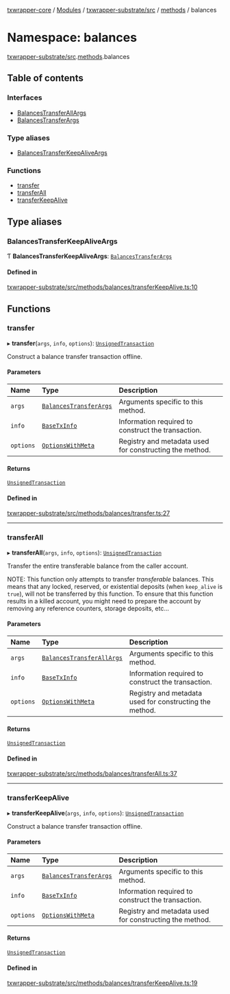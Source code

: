 [txwrapper-core](../README.md) / [Modules](../modules.md) / [txwrapper-substrate/src](txwrapper_substrate_src.md) / [methods](txwrapper_substrate_src.methods.md) / balances

# Namespace: balances

[txwrapper-substrate/src](txwrapper_substrate_src.md).[methods](txwrapper_substrate_src.methods.md).balances

## Table of contents

### Interfaces

- [BalancesTransferAllArgs](../interfaces/txwrapper_substrate_src.methods.balances.BalancesTransferAllArgs.md)
- [BalancesTransferArgs](../interfaces/txwrapper_substrate_src.methods.balances.BalancesTransferArgs.md)

### Type aliases

- [BalancesTransferKeepAliveArgs](txwrapper_substrate_src.methods.balances.md#balancestransferkeepaliveargs)

### Functions

- [transfer](txwrapper_substrate_src.methods.balances.md#transfer)
- [transferAll](txwrapper_substrate_src.methods.balances.md#transferall)
- [transferKeepAlive](txwrapper_substrate_src.methods.balances.md#transferkeepalive)

## Type aliases

### BalancesTransferKeepAliveArgs

Ƭ **BalancesTransferKeepAliveArgs**: [`BalancesTransferArgs`](../interfaces/txwrapper_substrate_src.methods.balances.BalancesTransferArgs.md)

#### Defined in

[txwrapper-substrate/src/methods/balances/transferKeepAlive.ts:10](https://github.com/paritytech/txwrapper-core/blob/54903b8/packages/txwrapper-substrate/src/methods/balances/transferKeepAlive.ts#L10)

## Functions

### transfer

▸ **transfer**(`args`, `info`, `options`): [`UnsignedTransaction`](../interfaces/txwrapper_core_src.UnsignedTransaction.md)

Construct a balance transfer transaction offline.

#### Parameters

| Name | Type | Description |
| :------ | :------ | :------ |
| `args` | [`BalancesTransferArgs`](../interfaces/txwrapper_substrate_src.methods.balances.BalancesTransferArgs.md) | Arguments specific to this method. |
| `info` | [`BaseTxInfo`](../interfaces/txwrapper_core_src.BaseTxInfo.md) | Information required to construct the transaction. |
| `options` | [`OptionsWithMeta`](../interfaces/txwrapper_core_src.OptionsWithMeta.md) | Registry and metadata used for constructing the method. |

#### Returns

[`UnsignedTransaction`](../interfaces/txwrapper_core_src.UnsignedTransaction.md)

#### Defined in

[txwrapper-substrate/src/methods/balances/transfer.ts:27](https://github.com/paritytech/txwrapper-core/blob/54903b8/packages/txwrapper-substrate/src/methods/balances/transfer.ts#L27)

___

### transferAll

▸ **transferAll**(`args`, `info`, `options`): [`UnsignedTransaction`](../interfaces/txwrapper_core_src.UnsignedTransaction.md)

Transfer the entire transferable balance from the caller account.

NOTE: This function only attempts to transfer _transferable_ balances. This means that
any locked, reserved, or existential deposits (when `keep_alive` is `true`), will not be
transferred by this function. To ensure that this function results in a killed account,
you might need to prepare the account by removing any reference counters, storage
deposits, etc...

#### Parameters

| Name | Type | Description |
| :------ | :------ | :------ |
| `args` | [`BalancesTransferAllArgs`](../interfaces/txwrapper_substrate_src.methods.balances.BalancesTransferAllArgs.md) | Arguments specific to this method. |
| `info` | [`BaseTxInfo`](../interfaces/txwrapper_core_src.BaseTxInfo.md) | Information required to construct the transaction. |
| `options` | [`OptionsWithMeta`](../interfaces/txwrapper_core_src.OptionsWithMeta.md) | Registry and metadata used for constructing the method. |

#### Returns

[`UnsignedTransaction`](../interfaces/txwrapper_core_src.UnsignedTransaction.md)

#### Defined in

[txwrapper-substrate/src/methods/balances/transferAll.ts:37](https://github.com/paritytech/txwrapper-core/blob/54903b8/packages/txwrapper-substrate/src/methods/balances/transferAll.ts#L37)

___

### transferKeepAlive

▸ **transferKeepAlive**(`args`, `info`, `options`): [`UnsignedTransaction`](../interfaces/txwrapper_core_src.UnsignedTransaction.md)

Construct a balance transfer transaction offline.

#### Parameters

| Name | Type | Description |
| :------ | :------ | :------ |
| `args` | [`BalancesTransferArgs`](../interfaces/txwrapper_substrate_src.methods.balances.BalancesTransferArgs.md) | Arguments specific to this method. |
| `info` | [`BaseTxInfo`](../interfaces/txwrapper_core_src.BaseTxInfo.md) | Information required to construct the transaction. |
| `options` | [`OptionsWithMeta`](../interfaces/txwrapper_core_src.OptionsWithMeta.md) | Registry and metadata used for constructing the method. |

#### Returns

[`UnsignedTransaction`](../interfaces/txwrapper_core_src.UnsignedTransaction.md)

#### Defined in

[txwrapper-substrate/src/methods/balances/transferKeepAlive.ts:19](https://github.com/paritytech/txwrapper-core/blob/54903b8/packages/txwrapper-substrate/src/methods/balances/transferKeepAlive.ts#L19)
